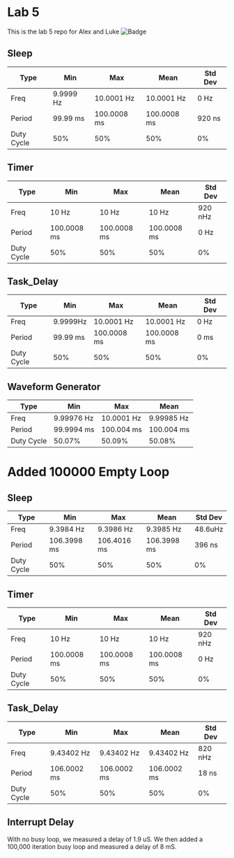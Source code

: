 # Lab 5
This is the lab 5 repo for Alex and Luke
![Badge](https://github.com/uofu-adv-emb-25/Lab5_AlexLuke/actions/workflows/main.yml/badge.svg)

## Sleep
| Type     | Min | Max | Mean | Std Dev |
| -------- | ------- | -------- | ------- | ------- |
| Freq       | 9.9999 Hz | 10.0001 Hz | 10.0001 Hz | 0 Hz |
| Period     | 99.99 ms  | 100.0008 ms | 100.0008 ms | 920 ns |
| Duty Cycle | 50% | 50% | 50% | 0% |

## Timer
| Type     | Min | Max | Mean | Std Dev |
| -------- | ------- | -------- | ------- | ------- |
| Freq       | 10 Hz | 10 Hz | 10 Hz | 920 nHz |
| Period     | 100.0008 ms  | 100.0008 ms | 100.0008 ms | 0 Hz |
| Duty Cycle | 50% | 50% | 50% | 0% |

## Task_Delay
| Type     | Min | Max | Mean | Std Dev |
| -------- | ------- | -------- | ------- | ------- |
| Freq       | 9.9999Hz | 10.0001 Hz | 10.0001 Hz | 0 Hz |
| Period     | 99.99 ms  | 100.0008 ms | 100.0008 ms | 0 ms |
| Duty Cycle | 50% | 50% | 50% | 0% |

## Waveform Generator
| Type     | Min | Max | Mean |
| -------- | ------- | -------- | ------- |
| Freq       | 9.99976 Hz | 10.0001 Hz | 9.99985 Hz |
| Period     | 99.9994 ms  | 100.004 ms | 100.004 ms |
| Duty Cycle | 50.07% | 50.09% | 50.08% |

# Added 100000 Empty Loop
## Sleep
| Type     | Min | Max | Mean | Std Dev |
| -------- | ------- | -------- | ------- | ------- |
| Freq       | 9.3984 Hz | 9.3986 Hz | 9.3985 Hz | 48.6uHz |
| Period     | 106.3998 ms  | 106.4016 ms | 106.3998 ms | 396 ns |
| Duty Cycle | 50% | 50% | 50% | 0% |

## Timer
| Type     | Min | Max | Mean | Std Dev |
| -------- | ------- | -------- | ------- | ------- |
| Freq       | 10 Hz | 10 Hz | 10 Hz | 920 nHz |
| Period     | 100.0008 ms  | 100.0008 ms | 100.0008 ms | 0 Hz |
| Duty Cycle | 50% | 50% | 50% | 0% |

## Task_Delay
| Type     | Min | Max | Mean | Std Dev |
| -------- | ------- | -------- | ------- | ------- |
| Freq       | 9.43402 Hz | 9.43402 Hz | 9.43402 Hz | 820 nHz |
| Period     | 106.0002 ms  | 106.0002 ms | 106.0002 ms | 18 ns |
| Duty Cycle | 50% | 50% | 50% | 0% |

## Interrupt Delay
With no busy loop, we measured a delay of 1.9 uS. We then added a 100,000 iteration busy loop and measured a delay of 8 mS.